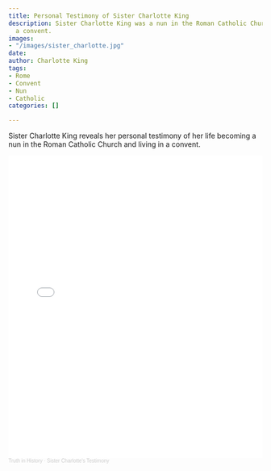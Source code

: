 ```yaml
---
title: Personal Testimony of Sister Charlotte King
description: Sister Charlotte King was a nun in the Roman Catholic Church living in
  a convent.
images:
- "/images/sister_charlotte.jpg"
date: 
author: Charlotte King
tags:
- Rome
- Convent
- Nun
- Catholic
categories: []

---
```

Sister Charlotte King reveals her personal testimony of her life becoming a nun in the Roman Catholic Church and living in a convent.
 
<iframe width="100%" height="600" scrolling="no" frameborder="no" allow="autoplay" src="[https://w.soundcloud.com/player/?url=https%3A//api.soundcloud.com/playlists/1391154019&color=%23ff5500&auto_play=false&hide_related=false&show_comments=true&show_user=true&show_reposts=false&show_teaser=true&visual=true](https://w.soundcloud.com/player/?url=https%3A//api.soundcloud.com/playlists/1391154019&color=%23ff5500&auto_play=false&hide_related=false&show_comments=true&show_user=true&show_reposts=false&show_teaser=true&visual=true "https://w.soundcloud.com/player/?url=https%3A//api.soundcloud.com/playlists/1391154019&color=%23ff5500&auto_play=false&hide_related=false&show_comments=true&show_user=true&show_reposts=false&show_teaser=true&visual=true")"></iframe><div style="font-size: 10px; color: #cccccc;line-break: anywhere;word-break: normal;overflow: hidden;white-space: nowrap;text-overflow: ellipsis; font-family: Interstate,Lucida Grande,Lucida Sans Unicode,Lucida Sans,Garuda,Verdana,Tahoma,sans-serif;font-weight: 100;"><a href="[https://soundcloud.com/truth-in-history](https://soundcloud.com/truth-in-history "https://soundcloud.com/truth-in-history")" title="Truth in History" target="_blank" style="color: #cccccc; text-decoration: none;">Truth in History</a> · <a href="[https://soundcloud.com/truth-in-history/sets/sister-charlottes-testimony](https://soundcloud.com/truth-in-history/sets/sister-charlottes-testimony "https://soundcloud.com/truth-in-history/sets/sister-charlottes-testimony")" title="Sister Charlotte&#x27;s Testimony" target="_blank" style="color: #cccccc; text-decoration: none;">Sister Charlotte&#x27;s Testimony</a></div>